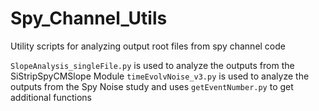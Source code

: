 # Spy_Channel_Utils
Utility scripts for analyzing output root files from spy channel code

`SlopeAnalysis_singleFile.py` is used to analyze the outputs from the SiStripSpyCMSlope Module
`timeEvolvNoise_v3.py` is used to analyze the outputs from the Spy Noise study and uses `getEventNumber.py` to get additional functions
